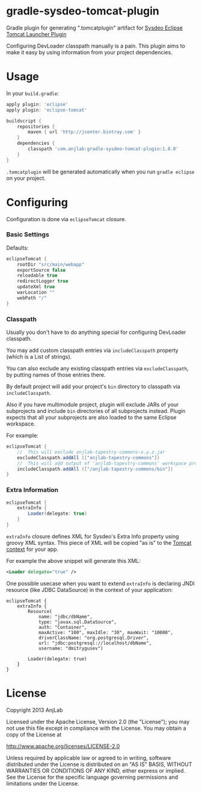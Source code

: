 gradle-sysdeo-tomcat-plugin
===========================

Gradle plugin for generating ".tomcatplugin" artifact for [Sysdeo Eclipse Tomcat Launcher Plugin](http://www.eclipsetotale.com/tomcatPlugin.html)

Configuring DevLoader classpath manually is a pain. This plugin aims to make it easy by using information from your project dependencies.

Usage
=====

In your `build.gradle`:

``` groovy
apply plugin: 'eclipse'
apply plugin: 'eclipse-tomcat'

buildscript {
    repositories {
        maven { url 'http://jcenter.bintray.com' }
    }
    dependencies {
        classpath 'com.anjlab:gradle-sysdeo-tomcat-plugin:1.0.0'
    }
}
```

`.tomcatplugin` will be generated automatically when you run `gradle eclipse` on your project.

Configuring
===========

Configuration is done via `eclipseTomcat` closure.

### Basic Settings

Defaults:

``` groovy
eclipseTomcat {
    rootDir "src/main/webapp"
    exportSource false
    reloadable true
    redirectLogger true
    updateXml true
    warLocation ""
    webPath "/"
}
```

### Classpath

Usually you don't have to do anything special for configuring DevLoader classpath.

You may add custom classpath entries via `includeClasspath` property (which is a List of strings).

You can also exclude any existing classpath entries via `excludeClasspath`, by putting names of those entries there.

By default project will add your project's `bin` directory to classpath via `includeClasspath`.

Also if you have multimodule project, plugin will exclude JARs of your subprojects and include `bin` directories of all subprojects instead. Plugin expects that all your subprojects are also loaded to the same Eclipse workspace.

For example:
``` groovy
eclipseTomcat {
    //  This will exclude anjlab-tapestry-commons-x.y.z.jar
    excludeClasspath.addAll (["anjlab-tapestry-commons"])
    //  This will add output of 'anjlab-tapestry-commons' workspace project to classpath
    includeClasspath.addAll (["/anjlab-tapestry-commons/bin"])
}
```

### Extra Information

``` groovy
eclipseTomcat {
    extraInfo {
        Loader(delegate: true)
    }
}
```

`extraInfo` closure defines XML for Sysdeo's Extra Info property using groovy XML syntax.
This piece of XML will be copied "as is" to the [Tomcat context](http://tomcat.apache.org/tomcat-7.0-doc/config/context.html) for your app.

For example the above snippet will generate this XML:
``` xml
<Loader delegate="true" />
```

One possible usecase when you want to extend `extraInfo` is declaring JNDI resource (like JDBC DataSource) in the context of your application:
```
eclipseTomcat {
    extraInfo {
        Resource(
            name: "jdbc/dbName",
            type: "javax.sql.DataSource",
            auth: "Container",
            maxActive: "100", maxIdle: "30", maxWait: "10000",
            driverClassName: "org.postgresql.Driver",
            url: "jdbc:postgresql://localhost/dbName",
            username: "dmitrygusev")
    
        Loader(delegate: true)
    }
}
```

License
=======

Copyright 2013 AnjLab

Licensed under the Apache License, Version 2.0 (the "License");
you may not use this file except in compliance with the License.
You may obtain a copy of the License at

   http://www.apache.org/licenses/LICENSE-2.0

Unless required by applicable law or agreed to in writing, software
distributed under the License is distributed on an "AS IS" BASIS,
WITHOUT WARRANTIES OR CONDITIONS OF ANY KIND, either express or implied.
See the License for the specific language governing permissions and
limitations under the License.
